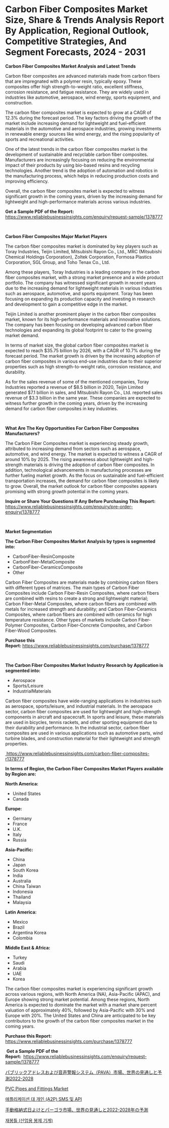 <p><h1>Carbon Fiber Composites Market Size, Share & Trends Analysis Report By Application, Regional Outlook, Competitive Strategies, And Segment Forecasts, 2024 - 2031</h1></p><p><strong>Carbon Fiber Composites Market Analysis and Latest Trends</strong></p>
<p><p>Carbon fiber composites are advanced materials made from carbon fibers that are impregnated with a polymer resin, typically epoxy. These composites offer high strength-to-weight ratio, excellent stiffness, corrosion resistance, and fatigue resistance. They are widely used in industries like automotive, aerospace, wind energy, sports equipment, and construction.</p><p>The carbon fiber composites market is expected to grow at a CAGR of 12.3% during the forecast period. The key factors driving the growth of the market include increasing demand for lightweight and fuel-efficient materials in the automotive and aerospace industries, growing investments in renewable energy sources like wind energy, and the rising popularity of sports and recreational activities.</p><p>One of the latest trends in the carbon fiber composites market is the development of sustainable and recyclable carbon fiber composites. Manufacturers are increasingly focusing on reducing the environmental impact of their products by using bio-based resins and recycling technologies. Another trend is the adoption of automation and robotics in the manufacturing process, which helps in reducing production costs and improving efficiency.</p><p>Overall, the carbon fiber composites market is expected to witness significant growth in the coming years, driven by the increasing demand for lightweight and high-performance materials across various industries.</p></p>
<p><strong>Get a Sample PDF of the Report:&nbsp;</strong> <a href="https://www.reliablebusinessinsights.com/enquiry/request-sample/1378777">https://www.reliablebusinessinsights.com/enquiry/request-sample/1378777</a></p>
<p>&nbsp;</p>
<p><strong>Carbon Fiber Composites Major Market Players</strong></p>
<p><p>The carbon fiber composites market is dominated by key players such as Toray Industries, Teijin Limited, Mitsubishi Rayon Co., Ltd., MRC (Mitsubishi Chemical Holdings Corporation), Zoltek Corporation, Formosa Plastics Corporation, SGL Group, and Toho Tenax Co., Ltd.</p><p>Among these players, Toray Industries is a leading company in the carbon fiber composites market, with a strong market presence and a wide product portfolio. The company has witnessed significant growth in recent years due to the increasing demand for lightweight materials in various industries such as aerospace, automotive, and sports equipment. Toray has been focusing on expanding its production capacity and investing in research and development to gain a competitive edge in the market.</p><p>Teijin Limited is another prominent player in the carbon fiber composites market, known for its high-performance materials and innovative solutions. The company has been focusing on developing advanced carbon fiber technologies and expanding its global footprint to cater to the growing market demand.</p><p>In terms of market size, the global carbon fiber composites market is expected to reach $35.75 billion by 2026, with a CAGR of 10.7% during the forecast period. The market growth is driven by the increasing adoption of carbon fiber composites in various end-use industries due to their superior properties such as high strength-to-weight ratio, corrosion resistance, and durability.</p><p>As for the sales revenue of some of the mentioned companies, Toray Industries reported a revenue of $8.5 billion in 2020, Teijin Limited generated $7.1 billion in sales, and Mitsubishi Rayon Co., Ltd. reported sales revenue of $3.3 billion in the same year. These companies are expected to witness further growth in the coming years, driven by the increasing demand for carbon fiber composites in key industries.</p></p>
<p>&nbsp;</p>
<p><strong>What Are The Key Opportunities For Carbon Fiber Composites Manufacturers?</strong></p>
<p><p>The Carbon Fiber Composites market is experiencing steady growth, attributed to increasing demand from sectors such as aerospace, automotive, and wind energy. The market is expected to witness a CAGR of around 10% by 2025. The rising awareness about lightweight and high-strength materials is driving the adoption of carbon fiber composites. In addition, technological advancements in manufacturing processes are further fueling market growth. As the focus on sustainable and fuel-efficient transportation increases, the demand for carbon fiber composites is likely to grow. Overall, the market outlook for carbon fiber composites appears promising with strong growth potential in the coming years.</p></p>
<p><strong>Inquire or Share Your Questions If Any Before Purchasing This Report:</strong> <a href="https://www.reliablebusinessinsights.com/enquiry/pre-order-enquiry/1378777">https://www.reliablebusinessinsights.com/enquiry/pre-order-enquiry/1378777</a></p>
<p>&nbsp;</p>
<p><strong>Market Segmentation</strong></p>
<p><strong>The Carbon Fiber Composites Market Analysis by types is segmented into:</strong></p>
<p><ul><li>CarbonFiber-ResinComposite</li><li>CarbonFiber-MetalComposite</li><li>CarbonFiber-CeramicsComposite</li><li>Other</li></ul></p>
<p><p>Carbon Fiber Composites are materials made by combining carbon fibers with different types of matrices. The main types of Carbon Fiber Composites include Carbon Fiber-Resin Composites, where carbon fibers are combined with resins to create a strong and lightweight material; Carbon Fiber-Metal Composites, where carbon fibers are combined with metals for increased strength and durability; and Carbon Fiber-Ceramics Composites, where carbon fibers are combined with ceramics for high temperature resistance. Other types of markets include Carbon Fiber-Polymer Composites, Carbon Fiber-Concrete Composites, and Carbon Fiber-Wood Composites.</p></p>
<p><strong>Purchase this Report:&nbsp;</strong><a href="https://www.reliablebusinessinsights.com/purchase/1378777">https://www.reliablebusinessinsights.com/purchase/1378777</a></p>
<p>&nbsp;</p>
<p><strong>The Carbon Fiber Composites Market Industry Research by Application is segmented into:</strong></p>
<p><ul><li>Aerospace</li><li>Sports/Leisure</li><li>IndustrialMaterials</li></ul></p>
<p><p>Carbon fiber composites have wide-ranging applications in industries such as aerospace, sports/leisure, and industrial materials. In the aerospace sector, carbon fiber composites are used for lightweight and high-strength components in aircraft and spacecraft. In sports and leisure, these materials are used in bicycles, tennis rackets, and other sporting equipment due to their durability and performance. In the industrial sector, carbon fiber composites are used in various applications such as automotive parts, wind turbine blades, and construction material for their lightweight and strength properties.</p></p>
<p><a href="https://www.reliablebusinessinsights.com/carbon-fiber-composites-r1378777">&nbsp;https://www.reliablebusinessinsights.com/carbon-fiber-composites-r1378777</a></p>
<p><strong>In terms of Region, the Carbon Fiber Composites Market Players available by Region are:</strong></p>
<p>
    <p> <strong> North America: </strong>
        <ul>
            <li>United States</li>
            <li>Canada</li>
        </ul>
        </p> 
    <p> <strong> Europe: </strong>
        <ul>
            <li>Germany</li>
            <li>France</li>
            <li>U.K.</li>
            <li>Italy</li>
            <li>Russia</li>
        </ul>
        </p> 
    <p> <strong> Asia-Pacific: </strong>
        <ul>
            <li>China</li>
            <li>Japan</li>
            <li>South Korea</li>
            <li>India</li>
            <li>Australia</li>
            <li>China Taiwan</li>
            <li>Indonesia</li>
            <li>Thailand</li>
            <li>Malaysia</li>
        </ul>
        </p> 
    <p> <strong> Latin America: </strong>
        <ul>
            <li>Mexico</li>
            <li>Brazil</li>
            <li>Argentina Korea</li>
            <li>Colombia</li>
        </ul>
        </p> 
    <p> <strong> Middle East & Africa: </strong>
        <ul>
            <li>Turkey</li>
            <li>Saudi</li>
            <li>Arabia</li>
            <li>UAE</li>
            <li>Korea</li>
        </ul>
    </p>
    </p>
<p><p>The carbon fiber composites market is experiencing significant growth across various regions, with North America (NA), Asia-Pacific (APAC), and Europe showing strong market potential. Among these regions, North America is expected to dominate the market with a market share percent valuation of approximately 40%, followed by Asia-Pacific with 30% and Europe with 20%. The United States and China are anticipated to be key contributors to the growth of the carbon fiber composites market in the coming years.</p></p>
<p><strong>Purchase this Report: </strong><a href="https://www.reliablebusinessinsights.com/purchase/1378777">https://www.reliablebusinessinsights.com/purchase/1378777</a></p>
<p>&nbsp;<strong>Get a Sample PDF of the Report:&nbsp;&nbsp;</strong><a href="https://www.reliablebusinessinsights.com/enquiry/request-sample/1378777">https://www.reliablebusinessinsights.com/enquiry/request-sample/1378777</a></p>
<p><strong></strong></p>
<p><p><a href="https://medium.com/@larrycruz525/%E5%85%AC%E5%85%B1%E3%82%A2%E3%83%89%E3%83%AC%E3%82%B9%E3%81%8A%E3%82%88%E3%81%B3%E9%9F%B3%E5%A3%B0%E8%AD%A6%E5%A0%B1%E3%82%B7%E3%82%B9%E3%83%86%E3%83%A0-pava-%E5%B8%82%E5%A0%B4%E3%81%AB%E6%B7%B1%E3%81%8F%E6%BD%9C%E5%85%A5%E3%81%97-%E4%B8%96%E7%95%8C%E3%81%AE%E8%A6%8B%E9%80%9A%E3%81%97%E3%81%A82022%E5%B9%B4%E3%81%8B%E3%82%892028%E5%B9%B4%E3%81%BE%E3%81%A7%E3%81%AE%E4%BA%88%E6%B8%AC%E5%B8%82%E5%A0%B4-%E3%81%9D%E3%81%AE%E3%83%88%E3%83%AC%E3%83%B3%E3%83%89-%E5%B8%82%E5%A0%B4%E3%82%BB%E3%82%B0%E3%83%A1%E3%83%B3%E3%83%86%E3%83%BC%E3%82%B7%E3%83%A7%E3%83%B3-%E7%AB%B6%E4%BA%89%E5%88%86%E6%9E%90-7b4af44afbfe">パブリックアドレスおよび音声警報システム（PAVA）市場、世界の見通しと予測2022-2028</a></p><p><a href="https://github.com/vimar16th/Market-Research-Report-List-5/blob/main/pvc-pipes-and-fittings-market.md">PVC Pipes and Fittings Market</a></p><p><a href="https://medium.com/@wilsoniehn789562023/a2p-sms-to-%EC%82%AC%EB%9E%8C-a2p-sms-%EB%B0%8F-api-%EC%8B%9C%EC%9E%A5-%EA%B7%9C%EB%AA%A8-%EC%A0%90%EC%9C%A0%EC%9C%A8-%EB%B0%8F-%ED%8A%B8%EB%A0%8C%EB%93%9C-%EB%B6%84%EC%84%9D-%EB%B3%B4%EA%B3%A0%EC%84%9C-%EC%B5%9C%EC%A2%85-%EC%82%AC%EC%9A%A9%EC%B2%98-sms-aggregator-%EB%8C%80%EB%9F%89-sms-%EA%B3%B5%EA%B8%89%EC%9E%90-9f6ef20040a8">애플리케이션 대 개인 (A2P) SMS 및 API</a></p><p><a href="https://medium.com/@larrycruz525/%E3%82%B0%E3%83%AD%E3%83%BC%E3%83%90%E3%83%AB%E3%83%9E%E3%83%8B%E3%83%A5%E3%82%A2%E3%83%AB%E3%83%AA%E3%83%88%E3%83%A9%E3%82%AF%E3%82%BF%E3%83%96%E3%83%AB%E3%82%AA%E3%83%BC%E3%83%8B%E3%83%B3%E3%82%B0%E3%81%A8%E3%83%91%E3%83%BC%E3%82%B4%E3%83%A9%E5%B8%82%E5%A0%B4-2022%E5%B9%B4%E3%81%8B%E3%82%892028%E5%B9%B4%E3%81%BE%E3%81%A7%E3%81%AE%E3%82%B0%E3%83%AD%E3%83%BC%E3%83%90%E3%83%AB%E5%B1%95%E6%9C%9B%E3%81%A8%E4%BA%88%E6%B8%AC%E7%94%A3%E6%A5%AD-%E7%A8%AE%E9%A1%9E-%E3%82%A2%E3%83%97%E3%83%AA%E3%82%B1%E3%83%BC%E3%82%B7%E3%83%A7%E3%83%B3-%E5%B8%82%E5%A0%B4%E3%83%97%E3%83%AC%E3%83%BC%E3%83%A4%E3%83%BC-%E5%9C%B0%E5%9F%9F%E5%88%A5%E6%88%90%E9%95%B7%E5%88%86%E6%9E%90-%E3%81%8A%E3%82%88%E3%81%B3%E5%B0%86%E6%9D%A5%E3%81%AE%E3%82%B7%E3%83%8A%E3%83%AA%E3%82%AA-202-bfd0b1b00f1b">手動格納式日よけとパーゴラ市場、世界の見通しと2022-2028年の予測</a></p><p><a href="https://medium.com/@wilsoniehn789562023/%EA%B8%80%EB%A1%9C%EB%B2%8C-%EC%9E%AC%EB%B4%89%ED%8B%80-%EC%82%B0%EC%97%85%EC%9A%A9-%EC%9E%AC%EB%B4%89%ED%8B%80-%EC%8B%9C%EC%9E%A5-%EA%B7%9C%EB%AA%A8%EA%B0%80-10-%EC%9D%98-%EC%97%B0%ED%8F%89%EA%B7%A0-%EC%84%B1%EC%9E%A5%EB%A5%A0%EC%9D%84-%EA%B8%B0%EB%8C%80%ED%95%98%EA%B3%A0-%EC%9E%88%EC%9C%BC%EB%A9%B0-%EC%9D%B4-%EB%B3%B4%EA%B3%A0%EC%84%9C%EB%8A%94-2024%EB%85%84%EB%B6%80%ED%84%B0-2031%EB%85%84%EA%B9%8C%EC%A7%80%EC%9D%98-%EC%8B%9C%EC%9E%A5-%EC%84%B1%EC%9E%A5-%ED%8A%B8%EB%A0%8C%EB%93%9C-%EA%B8%B0%ED%9A%8C-%EB%B0%8F-%EC%98%88%EC%B8%A1%EC%9D%84-%EB%8B%A4%EB%A3%A8%EA%B3%A0-5eae6342a8fb">재봉틀 (산업용 봉제 기계)</a></p></p>